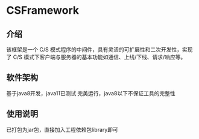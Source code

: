 # CSFramework
## 介绍
该框架是一个 C/S 模式程序的中间件，具有灵活的可扩展性和二次开发性，实现 了 C/S 模式下客户端与服务器的基本功能如通信、上线/下线、请求/响应等。
## 软件架构
基于java8开发，java11已测试 完美运行，java8以下不保证工具的完整性

## 使用说明
已打包为jar包，直接加入工程依赖包library即可
